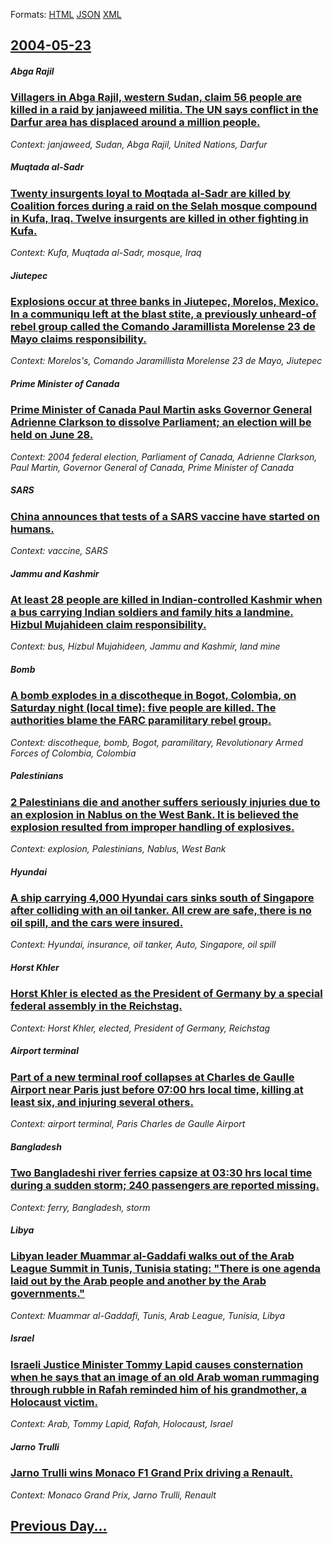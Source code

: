 
Formats: [HTML](2004/05/23/index.html)  [JSON](2004/05/23/index.json)  [XML](2004/05/23/index.xml)  

## [2004-05-23](/news/2004/05/23/index.md)

##### Abga Rajil
### [ Villagers in Abga Rajil, western Sudan, claim 56 people are killed in a raid by janjaweed militia. The UN says conflict in the Darfur area has displaced around a million people. ](/news/2004/05/23/villagers-in-abga-rajil-western-sudan-claim-56-people-are-killed-in-a-raid-by-janjaweed-militia-the-un-says-conflict-in-the-darfur-area.md)
_Context: janjaweed, Sudan, Abga Rajil, United Nations, Darfur_

##### Muqtada al-Sadr
### [ Twenty insurgents loyal to Moqtada al-Sadr are killed by Coalition forces during a raid on the Selah mosque compound in Kufa, Iraq. Twelve insurgents are killed in other fighting in Kufa. ](/news/2004/05/23/twenty-insurgents-loyal-to-moqtada-al-sadr-are-killed-by-coalition-forces-during-a-raid-on-the-selah-mosque-compound-in-kufa-iraq-twelve.md)
_Context: Kufa, Muqtada al-Sadr, mosque, Iraq_

##### Jiutepec
### [ Explosions occur at three banks in Jiutepec, Morelos, Mexico. In a communiqu left at the blast stite, a previously unheard-of rebel group called the Comando Jaramillista Morelense 23 de Mayo claims responsibility. ](/news/2004/05/23/explosions-occur-at-three-banks-in-jiutepec-morelos-mexico-in-a-communique-left-at-the-blast-stite-a-previously-unheard-of-rebel-group.md)
_Context: Morelos's, Comando Jaramillista Morelense 23 de Mayo, Jiutepec_

##### Prime Minister of Canada
### [ Prime Minister of Canada Paul Martin asks Governor General Adrienne Clarkson to dissolve Parliament; an election will be held on June 28. ](/news/2004/05/23/prime-minister-of-canada-paul-martin-asks-governor-general-adrienne-clarkson-to-dissolve-parliament-an-election-will-be-held-on-june-28.md)
_Context: 2004 federal election, Parliament of Canada, Adrienne Clarkson, Paul Martin, Governor General of Canada, Prime Minister of Canada_

##### SARS
### [ China announces that tests of a SARS vaccine have started on humans. ](/news/2004/05/23/china-announces-that-tests-of-a-sars-vaccine-have-started-on-humans.md)
_Context: vaccine, SARS_

##### Jammu and Kashmir
### [ At least 28 people are killed in Indian-controlled Kashmir when a bus carrying Indian soldiers and family hits a landmine. Hizbul Mujahideen claim responsibility. ](/news/2004/05/23/at-least-28-people-are-killed-in-indian-controlled-kashmir-when-a-bus-carrying-indian-soldiers-and-family-hits-a-landmine-hizbul-mujahidee.md)
_Context: bus, Hizbul Mujahideen, Jammu and Kashmir, land mine_

##### Bomb
### [ A bomb explodes in a discotheque in Bogot, Colombia, on Saturday night (local time): five people are killed. The authorities blame the FARC paramilitary rebel group. ](/news/2004/05/23/a-bomb-explodes-in-a-discotheque-in-bogota-colombia-on-saturday-night-local-time-five-people-are-killed-the-authorities-blame-the-far.md)
_Context: discotheque, bomb, Bogot, paramilitary, Revolutionary Armed Forces of Colombia, Colombia_

##### Palestinians
### [ 2 Palestinians die and another suffers seriously injuries due to an explosion in Nablus on the West Bank. It is believed the explosion resulted from improper handling of explosives. ](/news/2004/05/23/2-palestinians-die-and-another-suffers-seriously-injuries-due-to-an-explosion-in-nablus-on-the-west-bank-it-is-believed-the-explosion-resu.md)
_Context: explosion, Palestinians, Nablus, West Bank_

##### Hyundai
### [ A ship carrying 4,000 Hyundai cars sinks south of Singapore after colliding with an oil tanker. All crew are safe, there is no oil spill, and the cars were insured. ](/news/2004/05/23/a-ship-carrying-4-000-hyundai-cars-sinks-south-of-singapore-after-colliding-with-an-oil-tanker-all-crew-are-safe-there-is-no-oil-spill-a.md)
_Context: Hyundai, insurance, oil tanker, Auto, Singapore, oil spill_

##### Horst Khler
### [ Horst Khler is elected as the President of Germany by a special federal assembly in the Reichstag. ](/news/2004/05/23/horst-kohler-is-elected-as-the-president-of-germany-by-a-special-federal-assembly-in-the-reichstag.md)
_Context: Horst Khler, elected, President of Germany, Reichstag_

##### Airport terminal
### [ Part of a new terminal roof collapses at Charles de Gaulle Airport near Paris just before 07:00 hrs local time, killing at least six, and injuring several others. ](/news/2004/05/23/part-of-a-new-terminal-roof-collapses-at-charles-de-gaulle-airport-near-paris-just-before-07-00-hrs-local-time-killing-at-least-six-and-i.md)
_Context: airport terminal, Paris Charles de Gaulle Airport_

##### Bangladesh
### [ Two Bangladeshi river ferries capsize at 03:30 hrs local time during a sudden storm; 240 passengers are reported missing. ](/news/2004/05/23/two-bangladeshi-river-ferries-capsize-at-03-30-hrs-local-time-during-a-sudden-storm-240-passengers-are-reported-missing.md)
_Context: ferry, Bangladesh, storm_

##### Libya
### [ Libyan leader Muammar al-Gaddafi walks out of the Arab League Summit in Tunis, Tunisia stating: "There is one agenda laid out by the Arab people and another by the Arab governments." ](/news/2004/05/23/libyan-leader-muammar-al-gaddafi-walks-out-of-the-arab-league-summit-in-tunis-tunisia-stating-there-is-one-agenda-laid-out-by-the-arab-p.md)
_Context: Muammar al-Gaddafi, Tunis, Arab League, Tunisia, Libya_

##### Israel
### [ Israeli Justice Minister Tommy Lapid causes consternation when he says that an image of an old Arab woman rummaging through rubble in Rafah reminded him of his grandmother, a Holocaust victim. ](/news/2004/05/23/israeli-justice-minister-tommy-lapid-causes-consternation-when-he-says-that-an-image-of-an-old-arab-woman-rummaging-through-rubble-in-rafah.md)
_Context: Arab, Tommy Lapid, Rafah, Holocaust, Israel_

##### Jarno Trulli
### [ Jarno Trulli wins Monaco F1 Grand Prix driving a Renault. ](/news/2004/05/23/jarno-trulli-wins-monaco-f1-grand-prix-driving-a-renault.md)
_Context: Monaco Grand Prix, Jarno Trulli, Renault_

## [Previous Day...](/news/2004/05/22/index.md)

